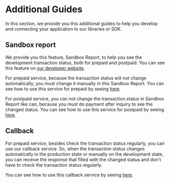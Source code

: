 # Additional Guides

In this section, we provide you this additional guides to help you develop and connecting your application to our libraries or SDK.

## Sandbox report

We provide you this feature, Sandbox Report, to help you see the development transaction status, both for prepaid and postpaid. You can see this feature on [our developer website](https://developer.iak.id/sandbox-report).

For prepaid service, because the transaction status will not change automatically, you must change it manually in this Sandbox Report. You can see how to use this service for prepaid by seeing [here](https://api.iak.id/docs/platform/docs/integration/sandbox-report.md#prepaid).

For postpaid service, you can not change the transaction status in Sandbox Report like can, because you must do payment after inquiry to see the changed status. You can see how to use this service for postpaid by seeing [here](https://api.iak.id/docs/platform/docs/integration/sandbox-report.md#postpaid).

## Callback

For prepaid service, besides check the transaction status regularly, you can use our callback service. So, when the transaction status changes automatically in the production state or manually on the development state, you can receive the response that filled with the changed status and don't have to check the transaction status regularly.

You can see how to use this callback service by seeing [here](https://api.iak.id/docs/reference/docs/prepaid/callback.md).